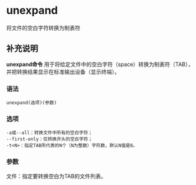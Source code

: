 unexpand
===

将文件的空白字符转换为制表符

## 补充说明

**unexpand命令** 用于将给定文件中的空白字符（space）转换为制表符（TAB），并把转换结果显示在标准输出设备（显示终端）。

###  语法

```shell
unexpand(选项)(参数)
```

###  选项

```shell
-a或--all：转换文件中所有的空白字符；
--first-only：仅转换开头的空白字符；
-t<N>：指定TAB所代表的N个（N为整数）字符数，默认N值是8。
```

###  参数

文件：指定要转换空白为TAB的文件列表。


<!-- Linux命令行搜索引擎：https://jaywcjlove.github.io/linux-command/ -->
